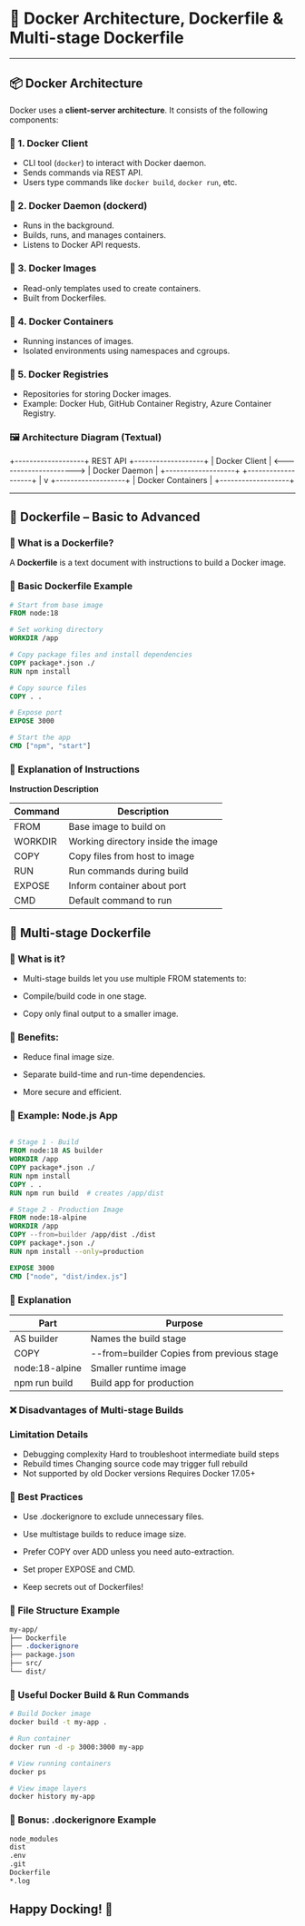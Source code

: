 # 🐳 Docker Architecture, Dockerfile & Multi-stage Dockerfile

---

## 📦 Docker Architecture

Docker uses a **client-server architecture**. It consists of the following components:

### 🔹 1. **Docker Client**
- CLI tool (`docker`) to interact with Docker daemon.
- Sends commands via REST API.
- Users type commands like `docker build`, `docker run`, etc.

### 🔹 2. **Docker Daemon (dockerd)**
- Runs in the background.
- Builds, runs, and manages containers.
- Listens to Docker API requests.

### 🔹 3. **Docker Images**
- Read-only templates used to create containers.
- Built from Dockerfiles.

### 🔹 4. **Docker Containers**
- Running instances of images.
- Isolated environments using namespaces and cgroups.

### 🔹 5. **Docker Registries**
- Repositories for storing Docker images.
- Example: Docker Hub, GitHub Container Registry, Azure Container Registry.

### 🖼 Architecture Diagram (Textual)

+-------------------+ REST API +-------------------+ | Docker Client | <---------------------> | Docker Daemon | +-------------------+ +-------------------+ | v +-------------------+ | Docker Containers | +-------------------+

---

## 📄 Dockerfile – Basic to Advanced

### 🔹 What is a Dockerfile?
A **Dockerfile** is a text document with instructions to build a Docker image.

### 🔹 Basic Dockerfile Example

```Dockerfile
# Start from base image
FROM node:18

# Set working directory
WORKDIR /app

# Copy package files and install dependencies
COPY package*.json ./
RUN npm install

# Copy source files
COPY . .

# Expose port
EXPOSE 3000

# Start the app
CMD ["npm", "start"]
```

### 🔹 Explanation of Instructions

**Instruction	Description**

| Command | Description |
|--------|-------------|
| FROM |	Base image to build on |
| WORKDIR |	Working directory inside the image |
| COPY	| Copy files from host to image |
| RUN |	Run commands during build |
| EXPOSE |	Inform container about port |
|CMD	| Default command to run |


## 🎯 Multi-stage Dockerfile
### 🔹 What is it?
- Multi-stage builds let you use multiple FROM statements to:

- Compile/build code in one stage.

- Copy only final output to a smaller image.

### 🔹 Benefits:
- Reduce final image size.

- Separate build-time and run-time dependencies.

- More secure and efficient.

### 🔹 Example: Node.js App

```Dockerfile

# Stage 1 - Build
FROM node:18 AS builder
WORKDIR /app
COPY package*.json ./
RUN npm install
COPY . .
RUN npm run build  # creates /app/dist

# Stage 2 - Production Image
FROM node:18-alpine
WORKDIR /app
COPY --from=builder /app/dist ./dist
COPY package*.json ./
RUN npm install --only=production

EXPOSE 3000
CMD ["node", "dist/index.js"]
```
### 🔹 Explanation

| Part | Purpose |
|--------|-------------|
| AS builder |	Names the build stage |
| COPY | --from=builder	Copies from previous stage | 
| node:18-alpine	| Smaller runtime image |
| npm run build	| Build app for production |

### ❌ Disadvantages of Multi-stage Builds
### Limitation	Details
- Debugging complexity	Hard to troubleshoot intermediate build steps
- Rebuild times	Changing source code may trigger full rebuild
- Not supported by old Docker versions	Requires Docker 17.05+
  
### 🔧 Best Practices
- Use .dockerignore to exclude unnecessary files.

- Use multistage builds to reduce image size.

- Prefer COPY over ADD unless you need auto-extraction.

- Set proper EXPOSE and CMD.

- Keep secrets out of Dockerfiles!

### 📂 File Structure Example
```css
my-app/
├── Dockerfile
├── .dockerignore
├── package.json
├── src/
└── dist/
```

### 📌 Useful Docker Build & Run Commands

```bash
# Build Docker image
docker build -t my-app .

# Run container
docker run -d -p 3000:3000 my-app

# View running containers
docker ps

# View image layers
docker history my-app
```

### 🔐 Bonus: .dockerignore Example

```bash
node_modules
dist
.env
.git
Dockerfile
*.log
```
## Happy Docking! 🚢
